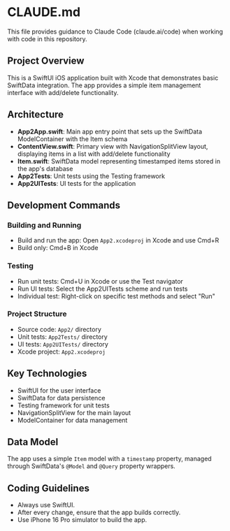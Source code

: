 # CLAUDE.md

This file provides guidance to Claude Code (claude.ai/code) when working with code in this repository.

## Project Overview

This is a SwiftUI iOS application built with Xcode that demonstrates basic SwiftData integration. The app provides a simple item management interface with add/delete functionality.

## Architecture

- **App2App.swift**: Main app entry point that sets up the SwiftData ModelContainer with the Item schema
- **ContentView.swift**: Primary view with NavigationSplitView layout, displaying items in a list with add/delete functionality
- **Item.swift**: SwiftData model representing timestamped items stored in the app's database
- **App2Tests**: Unit tests using the Testing framework
- **App2UITests**: UI tests for the application

## Development Commands

### Building and Running
- Build and run the app: Open `App2.xcodeproj` in Xcode and use Cmd+R
- Build only: Cmd+B in Xcode

### Testing
- Run unit tests: Cmd+U in Xcode or use the Test navigator
- Run UI tests: Select the App2UITests scheme and run tests
- Individual test: Right-click on specific test methods and select "Run"

### Project Structure
- Source code: `App2/` directory
- Unit tests: `App2Tests/` directory  
- UI tests: `App2UITests/` directory
- Xcode project: `App2.xcodeproj`

## Key Technologies
- SwiftUI for the user interface
- SwiftData for data persistence
- Testing framework for unit tests
- NavigationSplitView for the main layout
- ModelContainer for data management

## Data Model
The app uses a simple `Item` model with a `timestamp` property, managed through SwiftData's `@Model` and `@Query` property wrappers.

## Coding Guidelines

- Always use SwiftUI.
- After every change, ensure that the app builds correctly.
- Use iPhone 16 Pro simulator to build the app.
